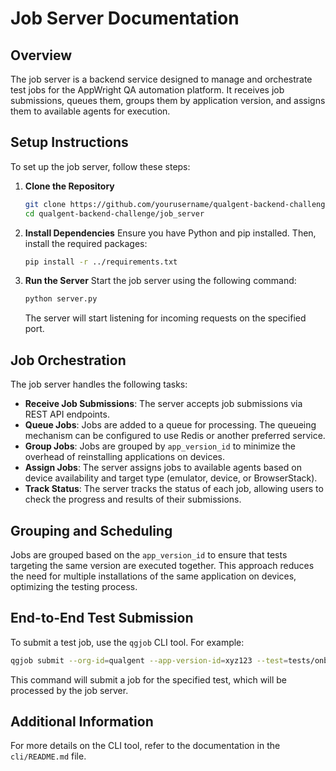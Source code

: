 # Job Server Documentation

## Overview
The job server is a backend service designed to manage and orchestrate test jobs for the AppWright QA automation platform. It receives job submissions, queues them, groups them by application version, and assigns them to available agents for execution.

## Setup Instructions
To set up the job server, follow these steps:

1. **Clone the Repository**
   ```bash
   git clone https://github.com/yourusername/qualgent-backend-challenge.git
   cd qualgent-backend-challenge/job_server
   ```

2. **Install Dependencies**
   Ensure you have Python and pip installed. Then, install the required packages:
   ```bash
   pip install -r ../requirements.txt
   ```

3. **Run the Server**
   Start the job server using the following command:
   ```bash
   python server.py
   ```

   The server will start listening for incoming requests on the specified port.

## Job Orchestration
The job server handles the following tasks:

- **Receive Job Submissions**: The server accepts job submissions via REST API endpoints.
- **Queue Jobs**: Jobs are added to a queue for processing. The queueing mechanism can be configured to use Redis or another preferred service.
- **Group Jobs**: Jobs are grouped by `app_version_id` to minimize the overhead of reinstalling applications on devices.
- **Assign Jobs**: The server assigns jobs to available agents based on device availability and target type (emulator, device, or BrowserStack).
- **Track Status**: The server tracks the status of each job, allowing users to check the progress and results of their submissions.

## Grouping and Scheduling
Jobs are grouped based on the `app_version_id` to ensure that tests targeting the same version are executed together. This approach reduces the need for multiple installations of the same application on devices, optimizing the testing process.

## End-to-End Test Submission
To submit a test job, use the `qgjob` CLI tool. For example:
```bash
qgjob submit --org-id=qualgent --app-version-id=xyz123 --test=tests/onboarding.spec.js
```
This command will submit a job for the specified test, which will be processed by the job server.

## Additional Information
For more details on the CLI tool, refer to the documentation in the `cli/README.md` file.